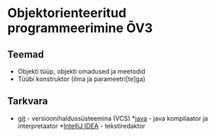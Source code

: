 # Objektorienteeritud programmeerimine &Otilde;V3
## Teemad
* Objekti t&uuml;&uuml;p, objekti omadused ja meetodid
* T&uuml;&uuml;bi konstruktor (ilma ja parameetri[te]ga)
## Tarkvara 
* [git](https://git-scm.com/download/win) - versioonihalduss&uuml;steemina (VCS)
*[java](https://www.oracle.com/technetwork/java/javase/downloads/index.html) - java kompilaator ja interpretaator
*[IntelliJ IDEA](https://www.jetbrains.com/idea/) - tekstiredaktor